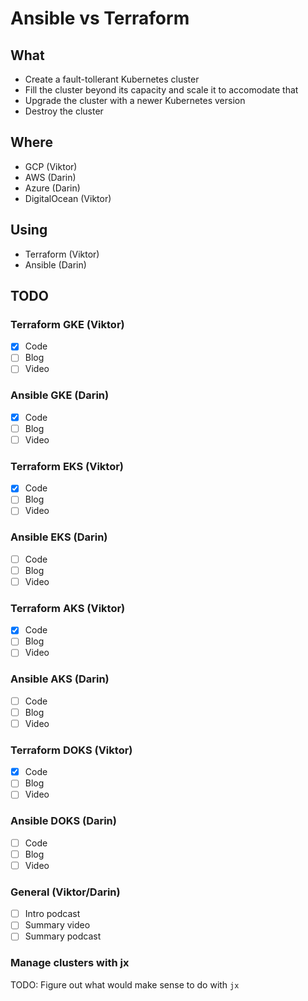 # Ansible vs Terraform

## What

* Create a fault-tollerant Kubernetes cluster
* Fill the cluster beyond its capacity and scale it to accomodate that
* Upgrade the cluster with a newer Kubernetes version
* Destroy the cluster

## Where

* GCP (Viktor)
* AWS (Darin)
* Azure (Darin)
* DigitalOcean (Viktor)

## Using

* Terraform (Viktor)
* Ansible (Darin)

## TODO

### Terraform GKE (Viktor)

- [X] Code
- [ ] Blog
- [ ] Video

### Ansible GKE (Darin)

- [X] Code
- [ ] Blog
- [ ] Video

### Terraform EKS (Viktor)

- [X] Code
- [ ] Blog
- [ ] Video

### Ansible EKS (Darin)

- [ ] Code
- [ ] Blog
- [ ] Video

### Terraform AKS (Viktor)

- [X] Code
- [ ] Blog
- [ ] Video

### Ansible AKS (Darin)

- [ ] Code
- [ ] Blog
- [ ] Video

### Terraform DOKS (Viktor)

- [X] Code
- [ ] Blog
- [ ] Video

### Ansible DOKS (Darin)

- [ ] Code
- [ ] Blog
- [ ] Video

### General (Viktor/Darin)

- [ ] Intro podcast
- [ ] Summary video
- [ ] Summary podcast

### Manage clusters with jx

TODO: Figure out what would make sense to do with `jx`
